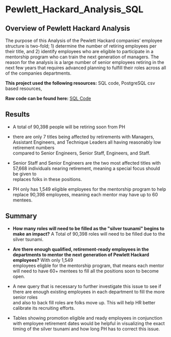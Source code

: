 # Pewlett_Hackard_Analysis_SQL

## Overview of Pewlett Hackard Analysis ##
The purpose of this Analysis of the Pewlett Hackard companies’ employee structure is two-fold; 1) determine the number of retiring employees per their title, and 2) identify employees who are eligible to participate in a mentorship program who can train the next generation of managers. The reason for the analysis is a large number of senior employees retiring in the next few years that requires advanced planning to fulfill their roles across all of the companies departments. 

**This project used the following resources:** SQL code, PostgreSQL csv based resources,

**Raw code can be found here:** [SQL Code](https://github.com/AsaHolley/Pewlett_Hackard_Analysis_SQL/blob/main/Employee_Challenge_code.sql)

## Results ##
  * A total of 90,398 people will be retiring soon from PH 

  * there are only 7 titles being affected by retirements with Managers, Assistant Engineers, and Technique Leaders all having reasonably low retirement numbers     
  compared to Senior Engineers, Senior Staff, Engineers, and Staff. 
  
  * Senior Staff and Senior Engineers are the two most affected titles with 57,668 individuals nearing retirement, meaning a special focus should be given to   
  replaces folks in these positions. 

  * PH only has 1,549 eligible employees for the mentorship program to help replace 90,398 employees, meaning each mentor may have up to 60 mentees. 


## Summary ##
 * **How many roles will need to be filled as the "silver tsunami" begins to make an impact?** A Total of 90,398 roles will need to be filled due to the silver   tsunami.
  
  *  **Are there enough qualified, retirement-ready employees in the departments to mentor the next generation of Pewlett Hackard employees?** With only 1,549       
  employees eligble for the mentorship program, that means each mentor will need to have 60+ mentees to fill all the positions soon to become open. 
  
  * A new query that is necessary to further investigate this issue to see if there are enough existing employees in each department to fill the more senior roles  
  and also to back fill roles are folks move up. This will help HR better calibrate its recruiting efforts. 
  
  * Tables showing promotion eligible and ready employees in conjunction with employee retirement dates would be helpful in visualizing the exact timing of the 
  silver tsunami and how long PH has to correct this issue.   

